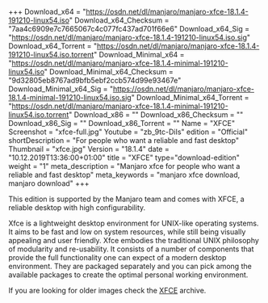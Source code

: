 +++
Download_x64 = "https://osdn.net/dl/manjaro/manjaro-xfce-18.1.4-191210-linux54.iso"
Download_x64_Checksum = "7aa4c6909e7c7665067c4c077fc437ad701f66e6"
Download_x64_Sig = "https://osdn.net/dl/manjaro/manjaro-xfce-18.1.4-191210-linux54.iso.sig"
Download_x64_Torrent = "https://osdn.net/dl/manjaro/manjaro-xfce-18.1.4-191210-linux54.iso.torrent"
Download_Minimal_x64 = "https://osdn.net/dl/manjaro/manjaro-xfce-18.1.4-minimal-191210-linux54.iso"
Download_Minimal_x64_Checksum = "9d32805eb8767ad9bfb5ebf2ccb574d99e93467e"
Download_Minimal_x64_Sig = "https://osdn.net/dl/manjaro/manjaro-xfce-18.1.4-minimal-191210-linux54.iso.sig"
Download_Minimal_x64_Torrent = "https://osdn.net/dl/manjaro/manjaro-xfce-18.1.4-minimal-191210-linux54.iso.torrent"
Download_x86 = ""
Download_x86_Checksum = ""
Download_x86_Sig = ""
Download_x86_Torrent = ""
Name = "XFCE"
Screenshot = "xfce-full.jpg"
Youtube = "zb_9tc-DiIs"
edition = "Official"
shortDescription = "For people who want a reliable and fast desktop"
Thumbnail = "xfce.jpg"
Version = "18.1.4"
date = "10.12.2019T13:36:00+01:00"
title = "XFCE"
type="download-edition"
weight = "1"
meta_description = "Manjaro xfce for people who want a reliable and fast desktop"
meta_keywords = "manjaro xfce download, manjaro download"
+++

This edition is supported by the Manjaro team and comes with XFCE, a reliable desktop with high configurability.

Xfce is a lightweight desktop environment for UNIX-like operating systems. It aims to be fast and low on system resources, while still being visually appealing and user friendly. Xfce embodies the traditional UNIX philosophy of modularity and re-usability. It consists of a number of components that provide the full functionality one can expect of a modern desktop environment. They are packaged separately and you can pick among the available packages to create the optimal personal working environment.

If you are looking for older images check the [XFCE](https://osdn.net/projects/manjaro/storage/z_release_archive/xfce) archive.


